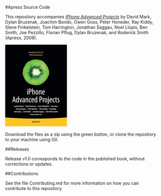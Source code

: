 #Apress Source Code

This repository accompanies [*iPhone Advanced Projects*](http://www.apress.com/9781430224037) by David Mark, Dylan Bruzenak, Joachim Bondo, Owen Goss, Peter Honeder, Ray Kiddy, Steve Finkelstein, Tom Harrington, Jonathan Saggau, Noel Llopis, Ben Smith, Joe Pezzillo, Florian Pflug, Dylan  Bruzenak, and Roderick Smith (Apress, 2009).

![Cover image](9781430224037.jpg)

Download the files as a zip using the green button, or clone the repository to your machine using Git.

##Releases

Release v1.0 corresponds to the code in the published book, without corrections or updates.

##Contributions

See the file Contributing.md for more information on how you can contribute to this repository.
